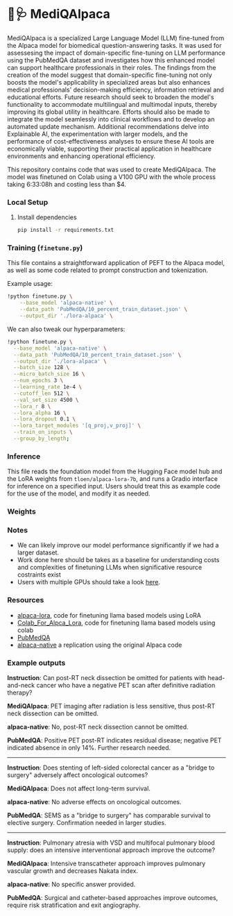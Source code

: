 # 🦙🩺 MediQAlpaca

MediQAlpaca is a specialized Large Language Model (LLM) fine-tuned from the Alpaca model for biomedical question-answering tasks. It was used for assessesing the impact of domain-specific fine-tuning on LLM performance using the PubMedQA dataset and investigates how this enhanced model can support healthcare professionals in their roles. The findings from the creation of the model suggest that domain-specific fine-tuning not only boosts the model's applicability in specialized areas but also enhances medical professionals' decision-making efficiency, information retrieval and educational efforts. Future research should seek to broaden the model's functionality to accommodate multilingual and multimodal inputs, thereby improving its global utility in healthcare. Efforts should also be made to integrate the model seamlessly into clinical workflows and to develop an automated update mechanism. Additional recommendations delve into Explainable AI, the experimentation with larger models, and the performance of cost-effectiveness analyses to ensure these AI tools are economically viable, supporting their practical application in healthcare environments and enhancing operational efficiency.

This repository contains code that was used to create MediQAlpaca. The model was finetuned on Colab using a V100 GPU with the whole process taking 6:33:08h and costing less than $4.

### Local Setup

1. Install dependencies

   ```bash
   pip install -r requirements.txt
   ```

### Training (`finetune.py`)

This file contains a straightforward application of PEFT to the Alpaca model,
as well as some code related to prompt construction and tokenization.

Example usage:

```bash
!python finetune.py \
    --base_model 'alpaca-native' \
    --data_path 'PubMedQA/10_percent_train_dataset.json' \
    --output_dir './lora-alpaca' \
```

We can also tweak our hyperparameters:

  ```bash
!python finetune.py \
    --base_model 'alpaca-native' \
    --data_path 'PubMedQA/10_percent_train_dataset.json' \
    --output_dir './lora-alpaca' \
    --batch_size 128 \
    --micro_batch_size 16 \
    --num_epochs 3 \
    --learning_rate 1e-4 \
    --cutoff_len 512 \
    --val_set_size 4500 \
    --lora_r 8 \
    --lora_alpha 16 \
    --lora_dropout 0.1 \
    --lora_target_modules '[q_proj,v_proj]' \
    --train_on_inputs \
    --group_by_length;
   ```

### Inference

This file reads the foundation model from the Hugging Face model hub and the LoRA weights from `tloen/alpaca-lora-7b`, and runs a Gradio interface for inference on a specified input. Users should treat this as example code for the use of the model, and modify it as needed.

### Weights



### Notes

- We can likely improve our model performance significantly if we had a larger dataset.
- Work done here should be takes as a baseline for understanding costs and complexities of finetuning LLMs when significative resource costraints exist
- Users with multiple GPUs should take a look [here](https://github.com/tloen/alpaca-lora/issues/8#issuecomment-1477490259).

### Resources

- [alpaca-lora](https://github.com/tloen/alpaca-lora), code for finetuning llama based models using LoRA
- [Colab_For_Alpca_Lora](https://github.com/TianyiPeng/Colab_for_Alpaca_Lora), code for finetuning llama based models using colab
- [PubMedQA](https://github.com/pubmedqa/pubmedqa)
- [alpaca-native](<https://huggingface.co/chavinlo/alpaca-native>) a replication using the original Alpaca code


### Example outputs

**Instruction**: Can post-RT neck dissection be omitted for patients with head-and-neck cancer who have a negative PET scan after definitive radiation therapy?

**MediQAlpaca**: PET imaging after radiation is less sensitive, thus post-RT neck dissection can be omitted.

**alpaca-native**: No, post-RT neck dissection cannot be omitted.

**PubMedQA**: Positive PET post-RT indicates residual disease; negative PET indicated absence in only 14\%. Further research needed.

---

**Instruction**: Does stenting of left-sided colorectal cancer as a "bridge to surgery" adversely affect oncological outcomes?

**MediQAlpaca**: Does not affect long-term survival.

**alpaca-native**: No adverse effects on oncological outcomes.

**PubMedQA**: SEMS as a "bridge to surgery" has comparable survival to elective surgery. Confirmation needed in larger studies.

---

**Instruction**: Pulmonary atresia with VSD and multifocal pulmonary blood supply: does an intensive interventional approach improve the outcome?

**MediQAlpaca**: Intensive transcatheter approach improves pulmonary vascular growth and decreases Nakata index.

**alpaca-native**: No specific answer provided.

**PubMedQA**: Surgical and catheter-based approaches improve outcomes, require risk stratification and exit angiography.
